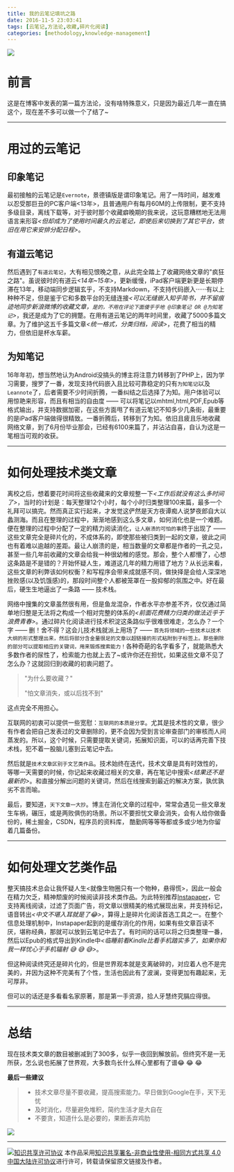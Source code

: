 ```yaml
---
title: 我的云笔记填坑之路
date: 2016-11-5 23:03:41
tags: [云笔记,方法论,收藏,碎片化阅读]
categories: [methodology,knowledge-management]
---
```


![](http://og4ax7q57.bkt.clouddn.com/How-to-use-tools.png)



# 前言



这是在博客中发表的第一篇方法论，没有啥特殊意义，只是因为最近几年一直在搞这个，现在差不多可以做一个了结了~

<!--more-->

---



# 用过的云笔记

## 印象笔记

最初接触的云笔记是`Evernote`，景德镇版是谓印象笔记。用了一阵时间，越发难以忍受那巨丑的PC客户端<13年>，且普通用户有每月60M的上传限制，更不支持多级目录，离线下载等，对于彼时那个收藏癖晚期的我来说，这玩意糟糕地无法用语言来形容<I><但却成为了使用时间最久的云笔记，即使后来切换到了其它平台，依旧在用它来安排分配日程></I>。



## 有道云笔记

然后遇到了`有道云笔记`，大有相见恨晚之意，从此完全踏上了收藏网络文章的"疯狂之路"。虽说彼时的有道云<I><14年~15年></I>，更新缓慢，iPad客户端更新更是长期停滞在13年，移动端同步逻辑玄乎，不支持Markdown，不支持代码嵌入······有以上种种不足，但是鉴于它和多数平台的无缝连接<I><可以无缝嵌入知乎简书，并不留痕迹地同步新浪微博的收藏文章，`是的，不用在评论下面傻乎乎地 @印象笔记 OR @为知笔记`></I>，我还是成为了它的拥蹩。在用有道云笔记的两年时间里，收藏了5000多篇文章。为了维护这五千多篇文章<I><统一格式，分类归档，阅读></I>，花费了相当的精力，但依旧是杯水车薪。



## 为知笔记

16年年初，想当然地认为Android没搞头的博主将注意力转移到了PHP上，因为学习需要，搜罗了一番，发现支持代码嵌入且比较可靠稳定的只有`为知笔记`以及`Leannote`了，后者需要不少时间折腾，一番纠结之后选择了为知。用户体验可以用惊艳来形容，而且有相当的自由度 —— 可以将笔记以mhtml,html,PDF,Epub等格式输出，并支持数据加密，在这些方面甩了有道云笔记不知多少几条街，最重要的是iPad客户端做得很精致。一番折腾后，转移到了为知。依旧且疲且乐地收藏网络文章，到了6月份毕业那会，已经有6100来篇了，并沾沾自喜，自认为这是一笔相当可观的收获。

---



# 如何处理技术类文章

离校之后，想着要花时间将这些收藏来的文章规整一下<I><工作后就没有这么多时间了></I>，当时的计划是：每天整理12个小时，每个小时归类整理100来篇，最多一个礼拜可以搞完。然而真正实行起来，才发觉这俨然是天方夜谭痴人说梦夜郎自大以蠡测海。而且在整理的过程中，渐渐地感到这么多文章，如何消化也是一个难题。便在整理的过程中分配了一定的精力阅读消化，`让人崩溃的可怕的事`终于出现了 —— 这些文章完全是碎片化的，不成体系的，即使那些被归类到一起的文章，彼此之间也有着难以逾越的差距。最让人崩溃的是，相当数量的文章都是作者的一孔之见，甚至一些几年前收藏的文章会给我一种很幼稚的感觉。那会，整个人都懵了，心想这条路是不是错的？开始怀疑人生，难道这几年的精力用错了地方？从长远来看，这些文章的利弊该如何权衡？和写程序会带来成就感不同，做抉择是会给人深深地挫败感(以及饥饿感)的，那段时间整个人都被笼罩在一股抑郁的氛围之中。好在最后，硬生生地逼出了一条路 —— 技术栈。



网络中搜集的文章虽然很有用，但是鱼龙混杂，作者水平亦参差不齐，仅仅通过简单地归整是无法将之构成一个相对完整的体系的<I><前面花费精力归类的做法近乎于浪费青春></I>。通过碎片化阅读进行技术积淀这条路似乎很难很难走，怎么办？一个字 —— 删！舍不得？这会儿技术栈就派上用场了 —— `首先将领域的一些技术以技术大纲的形式整理出来，然后将部分含金量很足的文章以超链接的形式粘附到子标签上。那些删除的部分可以提取相应的关键词，用来锻炼搜索能力！`各种奇葩的名字看多了，就能熟悉大多数作者的尿性了，检索能力也就上去了~或许你还在担忧，如果这些文章不见了怎么办？这就回归到收藏的初衷问题了。

> "为什么要收藏？"
>
> "怕文章消失，或以后找不到"

这点完全不用担心。

互联网的初衷可以提供一些宽慰：`互联网的本质是分享`。尤其是技术性的文章，很少有作者会把自己发表过的文章删除的，更不会因为受到言论审查部门的审核而人间蒸发的。所以，这个时候，只需要提取关键词，拓展知识面，可以的话再完善下技术栈，犯不着一股脑儿塞到云笔记中去。



然后就是`技术文章区别于文艺类作品`。技术始终在迭代，技术文章是具有时效性的，等哪一天需要的时候，你记起来收藏过相关的文章，再在笔记中搜索<I><结果还不是最新的></I>。和直接分解出问题的关键词，然后在线搜索到最近的解决方案，孰优孰劣不言而喻。



最后，要知道，`天下文章一大抄`。博主在消化文章的过程中，常常会遇见一些文章发生车祸，碾压，或是两败俱伤的场景。所以不要担忧文章会消失，会有人给你做备份的，稀土掘金，CSDN，程序员的资料库， 酷勤网等等等都或多或少地为你留着几篇备份。

---



# 如何处理文艺类作品

​整天搞技术总会让我怀疑人生<就像生物圈只有一个物种，悬得慌>，因此一般会在精力欠乏，精神颓废的时候阅读非技术类作品。为此特别推荐[Instapaper](https://www.instapaper.com)，它支持离线阅读，过滤了页面广告，将文章以很精美的格式展现出来，并支持标记，语音转出<I><中文不堪入耳就是了:joy:></I>，算得上是碎片化阅读首选工具之一。在整个信息处理机制中，Instapaper起到的是缓存消化的作用，如果有些文章百读不厌，堪称经典，那就可以放到云笔记中去了。有时间的话可以将之归类整理一番，然后以Epub的格式导出到Kindle中<I><临睡前看Kindle比看手机踏实多了，如果你和我一样忧心于手机辐射 :sweat_smile: :sweat_smile: :sweat_smile:></I>。

但这种阅读终究还是碎片化的，但是世界观本就是支离破碎的，对应着人也不是完美的，并因为这种不完美有了个性，生活也因此有了波澜，变得更加有趣起来，无可厚非。

但可以的话还是多看看名家原著，那是第一手资源，拾人牙慧终究膈应得很。

---



# **总结**

​现在技术类文章的数目被删减到了300多，似乎一夜回到解放前。但终究不是一无所获，怎么说也拓展了世界观，大多数鸟长什么样心里都有了谱:joy: :joy: :joy:

**最后一些建议**
> - 技术文章尽量不要收藏，提高搜索能力。早日做到Google在手，天下无忧
> - 及时消化，尽量避免堆积，简约生活才是大自在
> - 不要贪，知道什么是必要的，果断丢弃鸡肋

![](http://og4ax7q57.bkt.clouddn.com/simple-life.jpg)

---
[![知识共享许可协议](http://og4ax7q57.bkt.clouddn.com/by-nc-sa.4.0.88x31.png)](https://creativecommons.org/licenses/by-nc-sa/4.0/)
本作品采用[知识共享署名-非商业性使用-相同方式共享 4.0 中国大陆许可协议](https://creativecommons.org/licenses/by-nc-sa/4.0/)进行许可，转载请保留原文链接及作者。
